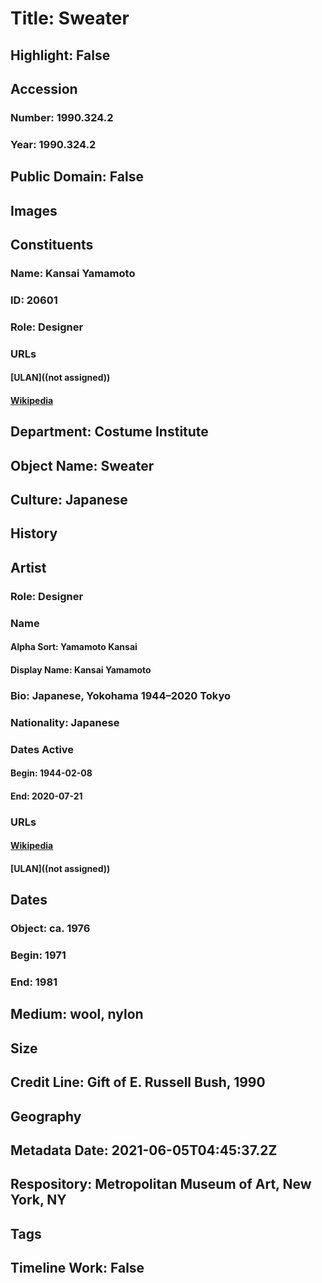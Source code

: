 # Title: Sweater
## Highlight: False
## Accession
### Number: 1990.324.2
### Year: 1990.324.2
## Public Domain: False
## Images
## Constituents
### Name: Kansai Yamamoto
### ID: 20601
### Role: Designer
### URLs
#### [ULAN]((not assigned))
#### [Wikipedia](https://www.wikidata.org/wiki/Q6364496)
## Department: Costume Institute
## Object Name: Sweater
## Culture: Japanese
## History
## Artist
### Role: Designer
### Name
#### Alpha Sort: Yamamoto Kansai
#### Display Name: Kansai Yamamoto
### Bio: Japanese, Yokohama 1944–2020 Tokyo
### Nationality: Japanese
### Dates Active
#### Begin: 1944-02-08
#### End: 2020-07-21
### URLs
#### [Wikipedia](https://www.wikidata.org/wiki/Q6364496)
#### [ULAN]((not assigned))
## Dates
### Object: ca. 1976
### Begin: 1971
### End: 1981
## Medium: wool, nylon
## Size
## Credit Line: Gift of E. Russell Bush, 1990
## Geography
## Metadata Date: 2021-06-05T04:45:37.2Z
## Respository: Metropolitan Museum of Art, New York, NY
## Tags
## Timeline Work: False